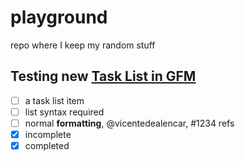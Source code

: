 # playground

repo where I keep my random stuff

## Testing new [Task List in GFM](https://github.com/blog/1375-task-lists-in-gfm-issues-pulls-comments)

- [ ] a task list item
- [ ] list syntax required
- [ ] normal **formatting**, @vicentedealencar, #1234 refs
- [x] incomplete
- [x] completed
